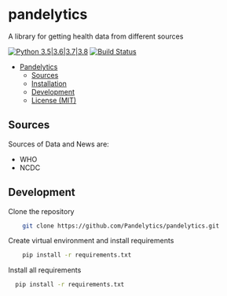# pandelytics
A library for getting health data from different sources

[![Python 3.5|3.6|3.7|3.8](https://img.shields.io/badge/python-3.5%7C3.6%7C3.7%7C3.8-blue)](https://www.python.org/downloads/)
[![Build Status](https://travis-ci.com/pandelytics/pandelytics.svg?branch=master)](https://travis-ci.com/pandelytics/pandelytics)

- [Pandelytics](#pandelytics)
  - [Sources](#sources)
  - [Installation](#installation)
  - [Development](#development)
  - [License (MIT)](#license-mit) 

## Sources

Sources of Data and News are:

- WHO
- NCDC

## Development
Clone the repository

```bash
    git clone https://github.com/Pandelytics/pandelytics.git
```

Create virtual environment and install requirements

```bash
    pip install -r requirements.txt
```

Install all requirements

```bash
  pip install -r requirements.txt
```

